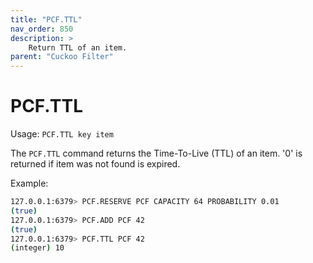 ```yaml
---
title: "PCF.TTL"
nav_order: 850
description: >
    Return TTL of an item.
parent: "Cuckoo Filter"
---
```


# PCF.TTL

Usage: `PCF.TTL key item`

The `PCF.TTL` command returns the Time-To-Live (TTL) of an item. '0' is returned if item was not found is expired.

Example:

```bash
127.0.0.1:6379> PCF.RESERVE PCF CAPACITY 64 PROBABILITY 0.01
(true)
127.0.0.1:6379> PCF.ADD PCF 42
(true)
127.0.0.1:6379> PCF.TTL PCF 42
(integer) 10
```